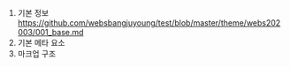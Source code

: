 1. 기본 정보 https://github.com/websbangjuyoung/test/blob/master/theme/webs202003/001_base.md
2. 기본 메타 요소 
3. 마크업 구조
